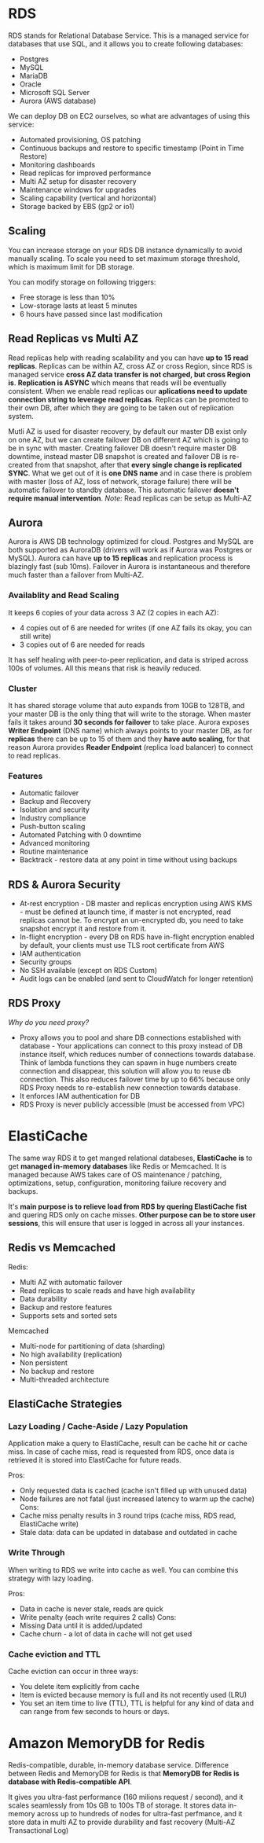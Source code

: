 # RDS

RDS stands for Relational Database Service. This is a managed service for databases that use SQL, and it allows you to create following databases:

- Postgres
- MySQL
- MariaDB
- Oracle
- Microsoft SQL Server
- Aurora (AWS database)

We can deploy DB on EC2 ourselves, so what are advantages of using this service:

- Automated provisioning, OS patching
- Continuous backups and restore to specific timestamp (Point in Time Restore)
- Monitoring dashboards
- Read replicas for improved performance
- Multi AZ setup for disaster recovery
- Maintenance windows for upgrades
- Scaling capability (vertical and horizontal)
- Storage backed by EBS (gp2 or io1)

## Scaling

You can increase storage on your RDS DB instance dynamically to avoid manually scaling. To scale you need to set maximum storage threshold, which is maximum limit for DB storage.

You can modify storage on following triggers:

- Free storage is less than 10%
- Low-storage lasts at least 5 minutes
- 6 hours have passed since last modification

## Read Replicas vs Multi AZ

Read replicas help with reading scalability and you can have **up to 15 read replicas**. Replicas can be within AZ, cross AZ or cross Region, since RDS is managed service **cross AZ data transfer is not charged, but cross Region is**. **Replication is ASYNC** which means that reads will be eventually consistent. When we enable read replicas our **aplications need to update connection string to leverage read replicas**.
Replicas can be promoted to their own DB, after which they are going to be taken out of replication system.

Mutli AZ is used for disaster recovery, by default our master DB exist only on one AZ, but we can create failover DB on different AZ which is going to be in sync with master.
Creating failover DB doesn't require master DB downtime, instead master DB snapshot is created and failover DB is re-created from that snapshot, after that **every single change is replicated SYNC**.
What we get out of it is **one DNS name** and in case there is problem with master (loss of AZ, loss of network, storage failure) there will be automatic failover to standby database. This automatic failover **doesn't require manual intervention**.
_Note:_ Read replicas can be setup as Multi-AZ

## Aurora

Aurora is AWS DB technology optimized for cloud. Postgres and MySQL are both supported as AuroraDB (drivers will work as if Aurora was Postgres or MySQL).
Aurora can have **up to 15 replicas** and replication process is blazingly fast (sub 10ms). Failover in Aurora is instantaneous and therefore much faster than a failover from Multi-AZ.

### Availablity and Read Scaling

It keeps 6 copies of your data across 3 AZ (2 copies in each AZ):

- 4 copies out of 6 are needed for writes (if one AZ fails its okay, you can still write)
- 3 copies out of 6 are needed for reads

It has self healing with peer-to-peer replication, and data is striped across 100s of volumes. All this means that risk is heavily reduced.

### Cluster

It has shared storage volume that auto expands from 10GB to 128TB, and your master DB is the only thing that will write to the storage. When master fails it takes around **30 seconds for failover** to take place.
Aurora exposes **Writer Endpoint** (DNS name) which always points to your master DB, as for **replicas** there can be up to 15 of them and they **have auto scaling**, for that reason Aurora provides **Reader Endpoint** (replica load balancer) to connect to read replicas.

### Features

- Automatic failover
- Backup and Recovery
- Isolation and security
- Industry compliance
- Push-button scaling
- Automated Patching with 0 downtime
- Advanced monitoring
- Routine maintenance
- Backtrack - restore data at any point in time without using backups

## RDS & Aurora Security

- At-rest encryption - DB master and replicas encryption using AWS KMS - must be defined at launch time, if master is not encrypted, read replicas cannot be. To encrypt an un-encrypted db, you need to take snapshot encrypt it and restore from it.
- In-flight encryption - every DB on RDS have in-flight encryption enabled by default, your clients must use TLS root certificate from AWS
- IAM authentication
- Security groups
- No SSH available (except on RDS Custom)
- Audit logs can be enabled (and sent to CloudWatch for longer retention)

## RDS Proxy

_Why do you need proxy?_

- Proxy allows you to pool and share DB connections established with database - Your applications can connect to this proxy instead of DB instance itself, which reduces number of connections towards database. Think of lambda functions they can spawn in huge numbers create connection and disappear, this solution will allow you to reuse db connection. This also reduces failover time by up to 66% because only RDS Proxy needs to re-establish new connection towards database.
- It enforces IAM authentication for DB
- RDS Proxy is never publicly accessible (must be accessed from VPC)

# ElastiCache

The same way RDS it to get manged relational databeses, **ElastiCache is** to get **managed in-memory databases** like Redis or Memcached. It is managed because AWS takes care of OS maintenance / patching, optimizations, setup, configuration, monitoring failure recovery and backups.

It's **main purpose is to relieve load from RDS by quering ElastiCache fist** and quering RDS only on cache misses. **Other purpose can be to store user sessions**, this will ensure that user is logged in across all your instances.

## Redis vs Memcached

Redis:

- Multi AZ with automatic failover
- Read replicas to scale reads and have high availability
- Data durability
- Backup and restore features
- Supports sets and sorted sets

Memcached

- Multi-node for partitioning of data (sharding)
- No high availability (replication)
- Non persistent
- No backup and restore
- Multi-threaded architecture

## ElastiCache Strategies

### Lazy Loading / Cache-Aside / Lazy Population

Application make a query to ElastiCache, result can be cache hit or cache miss. In case of cache miss, read is requested from RDS, once data is retrieved it is stored into ElastiCache for future reads.

Pros:

- Only requested data is cached (cache isn't filled up with unused data)
- Node failures are not fatal (just increased latency to warm up the cache)
  Cons:
- Cache miss penalty results in 3 round trips (cache miss, RDS read, ElastiCache write)
- Stale data: data can be updated in database and outdated in cache

### Write Through

When writing to RDS we write into cache as well. You can combine this strategy with lazy loading.

Pros:

- Data in cache is never stale, reads are quick
- Write penalty (each write requires 2 calls)
  Cons:
- Missing Data until it is added/updated
- Cache churn - a lot of data in cache will not get used

### Cache eviction and TTL

Cache eviction can occur in three ways:

- You delete item explicitly from cache
- Item is evicted because memory is full and its not recently used (LRU)
- You set an item time to live (TTL), TTL is helpful for any kind of data and can range from few seconds to hours or days.

# Amazon MemoryDB for Redis

Redis-compatible, durable, in-memory database service. Difference between Redis and MemoryDB for Redis is that **MemoryDB for Redis is database with Redis-compatible API**.

It gives you ultra-fast performance (160 milions request / second), and it scales seamlessly from 10s GB to 100s TB of storage.
It stores data in-memory across up to hundreds of nodes for ultra-fast perfmance, and it store data in multi AZ to provide durability and fast recovery (Multi-AZ Transactional Log)
